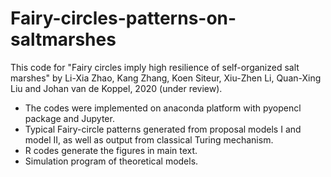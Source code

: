 # Fairy-circles-patterns-on-saltmarshes
This code for "Fairy circles imply high resilience of self-organized salt marshes" by Li-Xia Zhao, Kang Zhang, Koen Siteur, Xiu-Zhen Li, Quan-Xing Liu and Johan van de Koppel, 2020 (under review). 
* The codes were implemented on anaconda platform with pyopencl package and Jupyter.
* Typical Fairy-circle patterns generated from proposal models I and model II, as well as output from classical Turing mechanism. 
* R codes generate the figures in main text.
* Simulation program of theoretical models.

